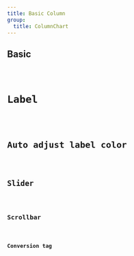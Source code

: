 ```yaml
---
title: Basic Column
group:
  title: ColumnChart
---
```


## Basic

<code src="./basic.tsx" />

# Label

<code src="./basic-with-label.tsx" />

# Auto adjust label color

<code src="./auto-adjust-color.tsx" />

# Slider

<code src="./slider.tsx" />

# Scrollbar

<code src="./scrollbar.tsx" />

# Conversion tag

<code src="./conversion.tsx" />
